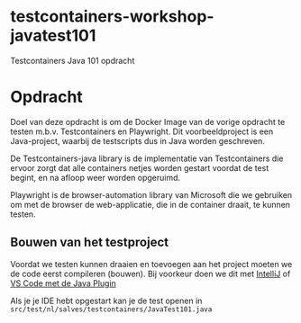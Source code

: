 # testcontainers-workshop-javatest101
Testcontainers Java 101 opdracht

# Opdracht

Doel van deze opdracht is om de Docker Image van de vorige opdracht te testen m.b.v. Testcontainers en Playwright.
Dit voorbeeldproject is een Java-project, waarbij de testscripts dus in Java worden geschreven.

De Testcontainers-java library is de implementatie van Testcontainers die ervoor zorgt dat alle containers netjes
worden gestart voordat de test begint, en na afloop weer worden opgeruimd.

Playwright is de browser-automation library van Microsoft die we gebruiken om met de browser de web-applicatie, die in de container draait, te kunnen testen.

## Bouwen van het testproject
Voordat we testen kunnen draaien en toevoegen aan het project moeten we de code eerst compileren (bouwen).
Bij voorkeur doen we dit met [IntelliJ](https://www.jetbrains.com/idea/download/) of [VS Code met de Java Plugin](https://code.visualstudio.com/docs/languages/java#_install-visual-studio-code-for-java)

Als je je IDE hebt opgestart kan je de test openen in 
``src/test/nl/salves/testcontainers/JavaTest101.java``
